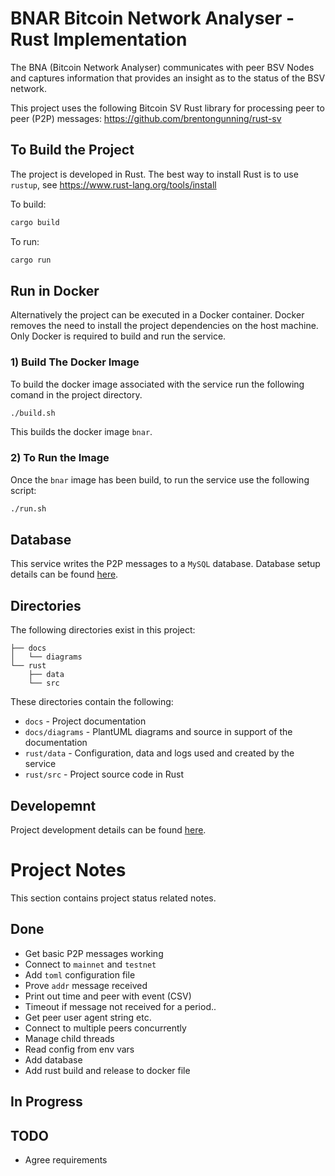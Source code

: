 # BNAR Bitcoin Network Analyser - Rust Implementation

 The BNA (Bitcoin Network Analyser) communicates with peer BSV Nodes and captures information that provides an insight as to the status of the BSV network.

This project uses the following Bitcoin SV Rust library for processing peer to peer (P2P) messages:
https://github.com/brentongunning/rust-sv


## To Build the Project
The project is developed in Rust.
The best way to install Rust is to use `rustup`, see https://www.rust-lang.org/tools/install

To build:
```bash
cargo build
```

To run:
```bash
cargo run
```

## Run in Docker
Alternatively the project can be executed in a Docker container.  Docker removes the need to install the project dependencies on the host machine.
Only Docker is required to build and run the service.

### 1) Build The Docker Image
To build the docker image associated with the service run the following comand in the project directory.
```bash
./build.sh
```
This builds the docker image `bnar`.
### 2) To Run the Image
Once the `bnar` image has been build, to run the service use the following script:
```bash
./run.sh
```

## Database
This service writes the P2P messages to a `MySQL` database.
Database setup details can be found [here](docs/Database.md).



## Directories
The following directories exist in this project:
```
├── docs
│   └── diagrams
└── rust
    ├── data
    └── src

```
These directories contain the following:
* `docs` - Project documentation
* `docs/diagrams` - PlantUML diagrams and source in support of the documentation
* `rust/data` - Configuration, data and logs used and created by the service
* `rust/src` - Project source code in Rust


## Developemnt
Project development details can be found [here](docs/Development.md).

# Project Notes
This section contains project status related notes.

## Done
* Get basic P2P messages working
* Connect to `mainnet` and `testnet`
* Add `toml` configuration file
* Prove `addr` message received
* Print out time and peer with event (CSV)
* Timeout if message not received for a period..
* Get peer user agent string etc.
* Connect to multiple peers concurrently
* Manage child threads
* Read config from env vars
* Add database
* Add rust build and release to docker file

## In Progress

## TODO
* Agree requirements



